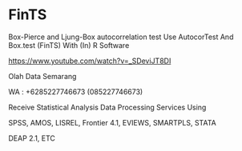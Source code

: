# FinTS
Box-Pierce and Ljung-Box autocorrelation test Use AutocorTest And Box.test (FinTS) With (In) R Software

https://www.youtube.com/watch?v=_SDeviJT8DI

Olah Data Semarang

WA : +6285227746673 (085227746673)

Receive Statistical Analysis Data Processing Services Using

SPSS, AMOS, LISREL, Frontier 4.1, EVIEWS, SMARTPLS, STATA

DEAP 2.1, ETC
